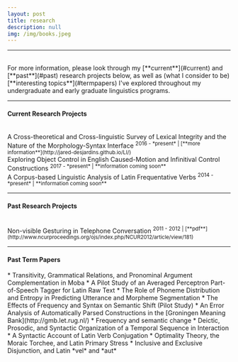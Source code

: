 ```yaml
---
layout: post
title: research
description: null
img: /img/books.jpeg
---
```


***
<br>
For more information, please look through my [**current**](#current) and [**past**](#past) research projects below, as well as (what I consider to be) [**interesting topics**](#termpapers) I've explored throughout my undergraduate and early graduate linguistics programs.
<br>

***
<sub></sub>
<a name="current"></a>
<h4>Current Research Projects</h4>  
<br>
A Cross-theoretical and Cross-linguistic Survey of Lexical Integrity and the Nature of the Morphology-Syntax Interface  
<sup>2016 - *present* | [**more information**](http://jared-desjardins.github.io/LI/)</sup>  
<br>
Exploring Object Control in English Caused-Motion and Infinitival Control Constructions  
<sup>2017 - *present* | **information coming soon**</sup>  
<br>
A Corpus-based Linguistic Analysis of Latin Frequentative Verbs  
<sup>2014 - *present* | **information coming soon**</sup>  
<br>

***
<sub></sub>
<a name="past"></a>
<h4>Past Research Projects</h4>  
<br>
Non-visible Gesturing in Telephone Conversation  
<sup>2011 - 2012 | [**pdf**](http://www.ncurproceedings.org/ojs/index.php/NCUR2012/article/view/181)</sup>  
<br>

***
<sub></sub>
<a name="termpapers"></a>
<h4>Past Term Papers</h4>  
* Transitivity, Grammatical Relations, and Pronominal Argument Complementation in Moba
* A Pilot Study of an Averaged Perceptron Part-of-Speech Tagger for Latin Raw Text
* The Role of Phoneme Distribution and Entropy in Predicting Utterance and Morpheme Segmentation
* The Effects of Frequency and Syntax on Semantic Shift (Pilot Study)
* An Error Analysis of Automatically Parsed Constructions in the [Groningen Meaning Bank](http://gmb.let.rug.nl/)
* Frequency and semantic change
* Deictic, Prosodic, and Syntactic Organization of a Temporal Sequence in Interaction
* A Syntactic Account of Latin Verb Conjugation
* Optimality Theory, the Moraic Torchee, and Latin Primary Stress
* Inclusive and Exclusive Disjunction, and Latin *vel* and *aut*

